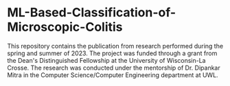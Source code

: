 # ML-Based-Classification-of-Microscopic-Colitis
This repository contains the publication from research performed during the spring and summer of 2023. The project was funded through a grant from the Dean's Distinguished Fellowship at the University of Wisconsin-La Crosse. The research was conducted under the mentorship of Dr. Dipankar Mitra in the Computer Science/Computer Engineering department at UWL.


